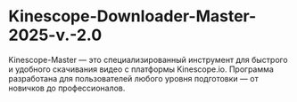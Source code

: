 # Kinescope-Downloader-Master-2025-v.-2.0
Kinescope-Master — это специализированный инструмент для быстрого и удобного скачивания видео с платформы Kinescope.io. Программа разработана для пользователей любого уровня подготовки — от новичков до профессионалов.
